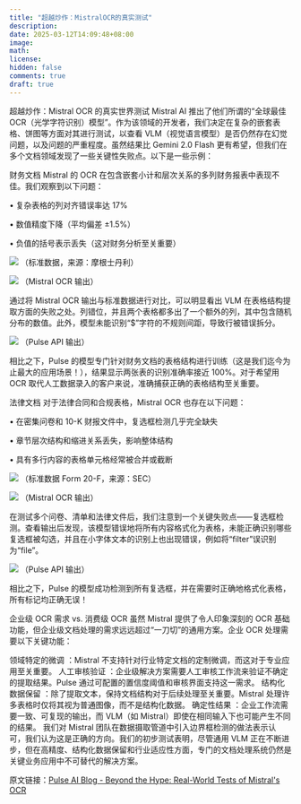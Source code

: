 ```yaml
---
title: "超越炒作：MistralOCR的真实测试"
description: 
date: 2025-03-12T14:09:48+08:00
image: 
math: 
license: 
hidden: false
comments: true
draft: true
---
```


超越炒作：Mistral OCR 的真实世界测试
Mistral AI 推出了他们所谓的“全球最佳 OCR（光学字符识别）模型”。作为该领域的开发者，我们决定在复杂的嵌套表格、饼图等方面对其进行测试，以查看 VLM（视觉语言模型）是否仍然存在幻觉问题，以及问题的严重程度。虽然结果比 Gemini 2.0 Flash 更有希望，但我们在多个文档领域发现了一些关键性失败点。以下是一些示例：

财务文档
Mistral 的 OCR 在包含嵌套小计和层次关系的多列财务报表中表现不佳。我们观察到以下问题：

• 复杂表格的列对齐错误率达 17%

• 数值精度下降（平均偏差 ±1.5%）

• 负值的括号表示丢失（这对财务分析至关重要）

![](asserts/1.png)
（标准数据，来源：摩根士丹利）

![](asserts/2.png)
（Mistral OCR 输出）

通过将 Mistral OCR 输出与标准数据进行对比，可以明显看出 VLM 在表格结构提取方面的失败之处。列错位，并且两个表格都多出了一个额外的列，其中包含随机分布的数值。此外，模型未能识别“$”字符的不规则间距，导致行被错误拆分。

![](asserts/3.png)
（Pulse API 输出）

相比之下，Pulse 的模型专门针对财务文档的表格结构进行训练（这是我们迄今为止最大的应用场景！），结果显示两张表的识别准确率接近 100%。对于希望用 OCR 取代人工数据录入的客户来说，准确捕获正确的表格结构至关重要。

法律文档
对于法律合同和合规表格，Mistral OCR 也存在以下问题：

• 在密集问卷和 10-K 财报文件中，复选框检测几乎完全缺失

• 章节层次结构和缩进关系丢失，影响整体结构

• 具有多行内容的表格单元格经常被合并或截断

![](asserts/21.png)
（标准数据 Form 20-F，来源：SEC）

![](asserts/22.png)
（Mistral OCR 输出）

在测试多个问卷、清单和法律文件后，我们注意到一个关键失败点——复选框检测。查看输出后发现，该模型错误地将所有内容格式化为表格，未能正确识别哪些复选框被勾选，并且在小字体文本的识别上也出现错误，例如将“filter”误识别为“file”。

![](asserts/23.png)
（Pulse API 输出）

相比之下，Pulse 的模型成功检测到所有复选框，并在需要时正确地格式化表格，所有标记均正确无误！

企业级 OCR 需求 vs. 消费级 OCR
虽然 Mistral 提供了令人印象深刻的 OCR 基础功能，但企业级文档处理的需求远远超过“一刀切”的通用方案。企业 OCR 处理需要以下关键功能：

领域特定的微调 ：Mistral 不支持针对行业特定文档的定制微调，而这对于专业应用至关重要。
人工审核验证 ：企业级解决方案需要人工审核工作流来验证不确定的提取结果。Pulse 通过可配置的置信度阈值和审核界面支持这一需求。
结构化数据保留 ：除了提取文本，保持文档结构对于后续处理至关重要。Mistral 处理许多表格时仅将其视为普通图像，而不是结构化数据。
确定性结果 ：企业工作流需要一致、可复现的输出，而 VLM（如 Mistral）即使在相同输入下也可能产生不同的结果。
我们对 Mistral 团队在数据摄取管道中引入边界框检测的做法表示认可，我们认为这是正确的方向。我们的初步测试表明，尽管通用 VLM 正在不断进步，但在高精度、结构化数据保留和行业适应性方面，专门的文档处理系统仍然是关键业务应用中不可替代的解决方案。

原文链接：[Pulse AI Blog - Beyond the Hype: Real-World Tests of Mistral's OCR](https://www.runpulse.com/blog/beyond-the-hype-real-world-tests-of-mistrals-ocr)